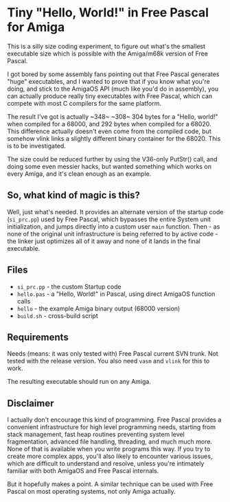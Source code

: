 # Tiny "Hello, World!" in Free Pascal for Amiga

This is a silly size coding experiment, to figure out what's the smallest
executable size which is possible with the Amiga/m68k version of Free Pascal.

I got bored by some assembly fans pointing out that Free Pascal generates
"huge" executables, and I wanted to prove that if you know what you're doing,
and stick to the AmigaOS API (much like you'd do in assembly), you can actually
produce really tiny executables with Free Pascal, which can compete with most
C compilers for the same platform.

The result I've got is actually ~348~ ~308~ 304 bytes for a "Hello, world!" when
compiled for a 68000, and 292 bytes when compiled for a 68020. This difference
actually doesn't even come from the compiled code, but somehow vlink links a
slightly different binary container for the 68020. This is to be investigated.

The size could be reduced further by using the V36-only PutStr() call, and
doing some even messier hacks, but wanted something which works on every Amiga,
and it's clean enough as an example.

## So, what kind of magic is this?

Well, just what's needed. It provides an alternate version of the startup code
(`si_prc.pp`) used by Free Pascal, which bypasses the entire System unit
initialization, and jumps directly into a custom user `main` function.
Then - as none of the original unit infrastructure is being referred to by
active code - the linker just optimizes all of it away and none of it lands in 
the final executable.

## Files

* `si_prc.pp` - the custom Startup code
* `hello.pas` - a "Hello, World!" in Pascal, using direct AmigaOS function calls
* `hello`     - the example Amiga binary output (68000 version)
* `build.sh`  - cross-build script

## Requirements

Needs (means: it was only tested with)  Free Pascal current SVN trunk. Not tested
with the release version. You also need `vasm` and `vlink` for this to work.

The resulting executable should run on any Amiga.

## Disclaimer

I actually don't encourage this kind of programming. Free Pascal provides a
convenient infrastructure for high level programming needs, starting from stack
management, fast heap routines preventing system level fragmentation, advanced
file handling, threading, and much much more. None of that is available when you
write programs this way. If you try to create more complex apps, you'll also likely
to encounter various issues, which are difficult to understand and resolve, unless
you're intimately familiar with both AmigaOS and Free Pascal internals.

But it hopefully makes a point. A similar technique can be used with Free Pascal on
most operating systems, not only Amiga actually.
